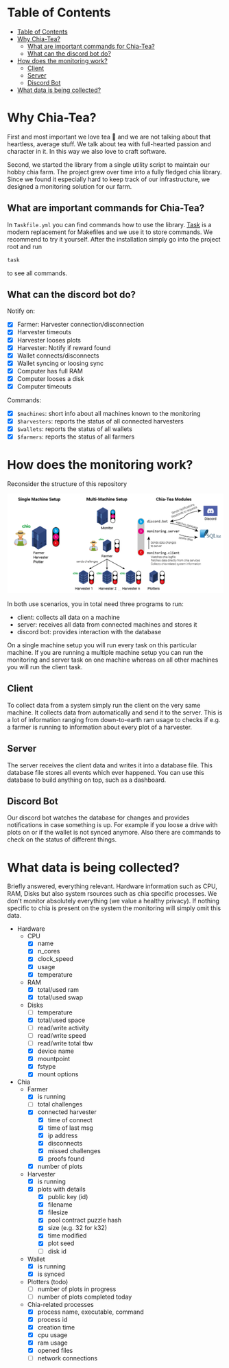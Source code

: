 # Table of Contents

- [Table of Contents](#table-of-contents)
- [Why Chia-Tea?](#why-chia-tea)
  - [What are important commands for Chia-Tea?](#what-are-important-commands-for-chia-tea)
  - [What can the discord bot do?](#what-can-the-discord-bot-do)
- [How does the monitoring work?](#how-does-the-monitoring-work)
  - [Client](#client)
  - [Server](#server)
  - [Discord Bot](#discord-bot)
- [What data is being collected?](#what-data-is-being-collected)

# Why Chia-Tea?

First and most important we love tea 🍵 and we are not talking about that heartless, average stuff. We talk about tea with full-hearted passion and character in it. In this way we also love to craft software.

Second, we started the library from a single utility script to maintain our hobby chia farm. The project grew over time into a fully fledged chia library. Since we found it especially hard to keep track of our infrastructure, we designed a monitoring solution for our farm.

## What are important commands for Chia-Tea?

In `Taskfile.yml` you can find commands how to use the library. [Task](https://taskfile.dev/#/installation) is a modern replacement for Makefiles and we use it to store commands. We recommend to try it yourself. After the installation simply go into the project root and run

```bash
task
```

to see all commands.

## What can the discord bot do?

Notify on:

- [x] Farmer: Harvester connection/disconnection
- [x] Harvester timeouts
- [x] Harvester looses plots
- [x] Harvester: Notify if reward found
- [x] Wallet connects/disconnects
- [x] Wallet syncing or loosing sync
- [x] Computer has full RAM
- [x] Computer looses a disk
- [x] Computer timeouts

Commands:

- [x] `$machines`: short info about all machines known to the monitoring
- [x] `$harvesters`: reports the status of all connected harvesters
- [x] `$wallets`: reports the status of all wallets
- [x] `$farmers`: reports the status of all farmers

# How does the monitoring work?

Reconsider the structure of this repository

![Chia-Tea Infrastructure](docs/Chia_Infrastructure.png?raw=true)

In both use scenarios, you in total need three programs to run:

- client: collects all data on a machine
- server: receives all data from connected machines and stores it
- discord bot: provides interaction with the database

On a single machine setup you will run every task on this particular machine. If you are running a multiple machine setup you can run the monitoring and server task on one machine whereas on all other machines you will run the client task.

## Client

To collect data from a system simply run the client on the very same machine. It collects data from automatically and send it to the server. This is a lot of information ranging from down-to-earth ram usage to checks if e.g. a farmer is running to information about every plot of a harvester.

## Server

The server receives the client data and writes it into a database file. This database file stores all events which ever happened. You can use this database to build anything on top, such as a dashboard.

## Discord Bot

Our discord bot watches the database for changes and provides notifications in case something is up. For example if you loose a drive with plots on or if the wallet is not synced anymore. Also there are commands to check on the status of different things.

# What data is being collected?

Briefly answered, everything relevant. Hardware information such as CPU, RAM, Disks but also system rsources such as chia specific processes. We don't monitor absolutely everything (we value a healthy privacy). If nothing specific to chia is present on the system the monitoring will simply omit this data.

- Hardware
  - CPU
    - [x] name
    - [x] n_cores
    - [x] clock_speed
    - [x] usage
    - [x] temperature
  - RAM
    - [x] total/used ram
    - [x] total/used swap
  - Disks
    - [ ] temperature
    - [x] total/used space
    - [ ] read/write activity
    - [ ] read/write speed
    - [ ] read/write total tbw
    - [x] device name
    - [x] mountpoint
    - [x] fstype
    - [x] mount options
- Chia
  - Farmer
    - [x] is running
    - [ ] total challenges
    - [x] connected harvester
      - [x] time of connect
      - [x] time of last msg
      - [x] ip address
      - [x] disconnects
      - [x] missed challenges
      - [x] proofs found
    - [x] number of plots
  - Harvester
    - [x] is running
    - [x] plots with details
      - [x] public key (id)
      - [x] filename
      - [x] filesize
      - [x] pool contract puzzle hash
      - [x] size (e.g. 32 for k32)
      - [x] time modified
      - [x] plot seed
      - [ ] disk id
  - Wallet
    - [x] is running
    - [x] is synced
  - Plotters (todo)
    - [ ] number of plots in progress
    - [ ] number of plots completed today
  - Chia-related processes
    - [x] process name, executable, command
    - [x] process id
    - [x] creation time
    - [x] cpu usage
    - [x] ram usage
    - [x] opened files
    - [ ] network connections
